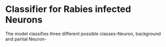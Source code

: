 # Classifier for Rabies infected Neurons
The model classifies three different possible classes-Neuron, background and partial Neuron-
